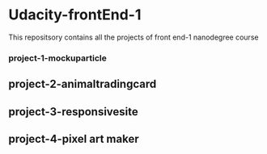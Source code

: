 # Udacity-frontEnd-1
This repositsory contains all the projects of front end-1 nanodegree course
### project-1-mockuparticle
## project-2-animaltradingcard
## project-3-responsivesite
## project-4-pixel art maker
